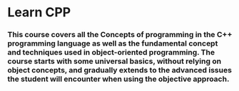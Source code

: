 # Learn CPP

### This course covers all the Concepts of programming in the C++ programming language as well as the fundamental concept and techniques used in object-oriented programming. The course starts with some universal basics, without relying on object concepts, and gradually extends to the advanced issues the student will encounter when using the objective approach.
